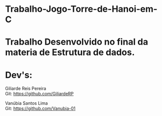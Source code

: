 # Trabalho-Jogo-Torre-de-Hanoi-em-C
# Trabalho Desenvolvido no final da materia de Estrutura de dados.

# Dev's:
Giliarde Reis Pereira<br>
Git: https://github.com/GiliardeRP

Vanúbia Santos Lima<br>
Git: https://github.com/Vanubia-01
